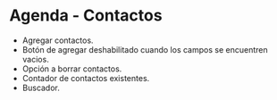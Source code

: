 # Agenda - Contactos

- Agregar contactos.
- Botón de agregar deshabilitado cuando los campos se encuentren vacios.
- Opción a borrar contactos.
- Contador de contactos existentes.
- Buscador.
